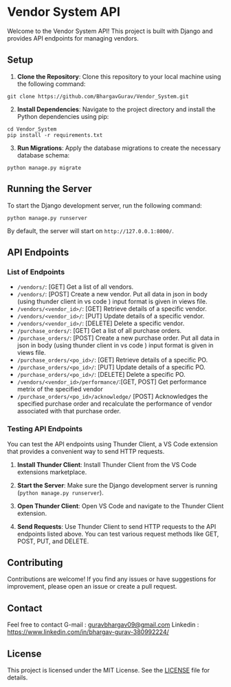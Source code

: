 # Vendor System API

Welcome to the Vendor System API! This project is built with Django and provides API endpoints for managing vendors.

## Setup

1. **Clone the Repository**: Clone this repository to your local machine using the following command:

```
git clone https://github.com/BhargavGurav/Vendor_System.git
```


2. **Install Dependencies**: Navigate to the project directory and install the Python dependencies using pip:

```
cd Vendor_System
pip install -r requirements.txt
```


3. **Run Migrations**: Apply the database migrations to create the necessary database schema:
```
python manage.py migrate
```


## Running the Server

To start the Django development server, run the following command:
```
python manage.py runserver
```


By default, the server will start on `http://127.0.0.1:8000/`.

## API Endpoints

### List of Endpoints

- `/vendors/`: [GET] Get a list of all vendors.
- `/vendors/`: [POST] Create a new vendor.       Put all data in json in body (using thunder client in vs code ) input format is given in views file.
- `/vendors/<vendor_id>/`: [GET] Retrieve details of a specific vendor.
- `/vendors/<vendor_id>/`: [PUT] Update details of a specific vendor.
- `/vendors/<vendor_id>/`: [DELETE] Delete a specific vendor.
- `/purchase_orders/`: [GET] Get a list of all purchase orders.
- `/purchase_orders/`: [POST] Create a new purchase order.       Put all data in json in body (using thunder client in vs code ) input format is given in views file.
- `/purchase_orders/<po_id>/`: [GET] Retrieve details of a specific PO.
- `/purchase_orders/<po_id>/`: [PUT] Update details of a specific PO.
- `/purchase_orders/<po_id>/`: [DELETE] Delete a specific PO.
- `/vendors/<vendor_id>/performance/`:[GET, POST] Get performance metrix of the specified vendor
- `/purchase_orders/<po_id>/acknowledge/` [POST] Acknowledges the specified purchase order and recalculate the performance of vendor associated with that purchase order.
### Testing API Endpoints

You can test the API endpoints using Thunder Client, a VS Code extension that provides a convenient way to send HTTP requests.

1. **Install Thunder Client**: Install Thunder Client from the VS Code extensions marketplace.

2. **Start the Server**: Make sure the Django development server is running (`python manage.py runserver`).

3. **Open Thunder Client**: Open VS Code and navigate to the Thunder Client extension.

4. **Send Requests**: Use Thunder Client to send HTTP requests to the API endpoints listed above. You can test various request methods like GET, POST, PUT, and DELETE.

## Contributing

Contributions are welcome! If you find any issues or have suggestions for improvement, please open an issue or create a pull request.

## Contact
Feel free to contact 
G-mail : guravbhargav09@gmail.com
Linkedin : https://www.linkedin.com/in/bhargav-gurav-380992224/
## License

This project is licensed under the MIT License. See the [LICENSE](LICENSE) file for details.

